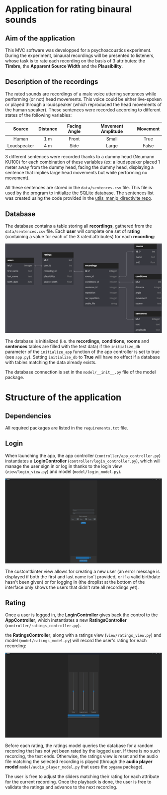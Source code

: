 # Application for rating binaural sounds

## Aim of the application

This MVC software was developped for a psychoacoustics experiment. During the experiment, binaural recordings will be presented to listeners, whose task is to rate each recording on the basis of 3 attributes: the **Timbre**, the **Apparent Source Width** and the **Plausibility**.

## Description of the recordings

The rated sounds are recordings of a male voice uttering sentences while performing (or not) head movements. This voice could be either live-spoken or played through a loudspeaker (which reproduced the head movements of the human speaker). These sentences were recorded according to different states of the following variables:

|Source|Distance|Facing Angle|Movement Amplitude|Movement|
|:---:|:---:|:---:|:---:|:---:|
|Human|1 m|Front|Small|True|
|Loudspeaker|4 m|Side|Large|False|

3 different sentences were recorded thanks to a dummy head (Neumann KU100) for each combination of these variables (ex: a loudspeaker placed 1 meter away from the dummy head, facing the dummy head, displaying a sentence that implies large head movements but while performing no movement).

All these sentences are stored in the `data/sentences.csv` file. This file is used by the program to initialize the SQLite database. The sentences list was created using the code provided in the [utils_manip_directivite repo](https://github.com/Gautzilla/utils_manip_directivite).

## Database

The database contains a table storing all **recordings**, gathered from the `data/sentences.csv` file. Each **user** will complete one set of **rating** (containing a value for each of the 3 rated attributes) for each **recording**:

![Database graph](data/assets/database.png)

The database is initialized (i.e. the **recordings**, **conditions**, **rooms** and **sentences** tables are filled with the test data) if the `initialize_db` parameter of the `initialize_app` function of the app controller is set to true (see `app.py`). Setting `initialize_db` to **True** will have no effect if a database with tables matching the data already exists.

The database connection is set in the `model/__init__.py` file of the model package.

# Structure of the application

## Dependencies

All required packages are listed in the `requirements.txt` file.

## Login 

When launching the app, the app controller (`controller/app_controller.py`) instantiates a **LoginController** (`controller/login_controller.py`), which will manage the user sign in or log in thanks to the login view (`view/login_view.py`) and model (`model/login_model.py`).

![Login view](data/assets/login.png)

The customtkinter view allows for creating a new user (an error message is displayed if both the first and last name isn't provided, or if a valid birthdate hasn't been given) or for logging in (the droplist at the bottom of the interface only shows the users that didn't rate all recordings yet).

## Rating

Once a user is logged in, the **LoginController** gives back the control to the **AppController**, which instantiates a new **RatingsController** (`controller/ratings_controller.py`). 

the **RatingsController**, along with a ratings view (`view/ratings_view.py`) and model (`model/ratings_model.py`) will record the user's rating for each recording:

![Ratings view](data/assets/ratings.png)

Before each rating, the ratings model queries the database for a random recording that has not yet been rated by the logged user. If there is no such recording, the test ends. Otherwise, the ratings view is reset and the audio file matching the selected recording is played (through the **audio player model** `model/audio_player_model.py` that uses the `pygame` package). 

The user is free to adjust the sliders matching their rating for each attribute for the current recording. Once the playback is done, the user is free to validate the ratings and advance to the next recording.